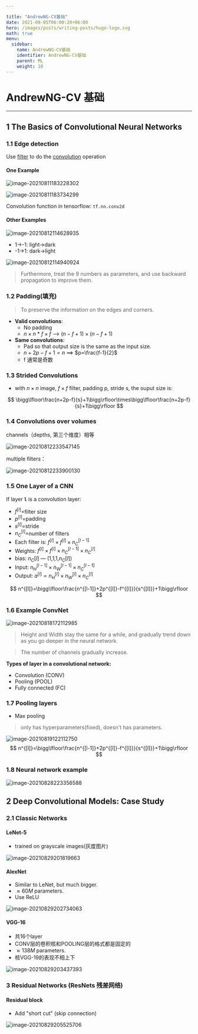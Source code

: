 ```yaml
---

title: "AndrewNG-CV基础"
date: 2021-08-05T06:00:20+06:00
hero: /images/posts/writing-posts/hugo-logo.svg
math: true
menu:
  sidebar:
    name: AndrewNG-CV基础
    identifier: AndrewNG-CV基础
    parent: ML
    weight: 10
---
```


# AndrewNG-CV 基础

---

## 1 The Basics of Convolutional Neural Networks

### 1.1 Edge detection

Use <u>filter</u> to do the <u>convolution</u> operation

#### One Example

![image-20210811183228302](/images/posts/ML/image-20210811183228302.png)

![image-20210811183734299](/images/posts/ML/image-20210811183734299.png)

Convolution function in tensorflow: `tf.nn.conv2d`

#### Other Examples

![image-20210812114628935](/images/posts/ML/image-20210812114628935.png)

* 1->-1: light->dark
* -1->1: dark->light

![image-20210812114940924](/images/posts/ML/image-20210812114940924.png)

> Furthermore, treat the 9 numbers as parameters, and use backward propagation to improve them.

### 1.2 Padding(填充)

> To preserve the information on the edges and corners.

* **Valid convolutions**:
  * No padding
  *  $n\times n$ * $f\times f$​ ——> $(n-f+1)\times(n-f+1)$
* **Same convolutions**: 
  * Pad so that output size is the same as the input size.
  * $n+2p-f+1=n$  ==> $p=\frac{f-1}{2}$​
  * f 通常是奇数

### 1.3 Strided Convolutions

* with $n\times n$​ image, $f\times f$​​ filter, padding p, stride s, the ouput size is:

$$
\bigg\lfloor\frac{n+2p-f}{s}+1\bigg\rfloor\times\bigg\lfloor\frac{n+2p-f}{s}+1\bigg\rfloor
$$

### 1.4 Convolutions over volumes

channels（depths, 第三个维度）相等

![image-20210812233547145](/images/posts/ML/image-20210812233547145.png)

multiple filters：

![image-20210812233900130](/images/posts/ML/image-20210812233900130.png)

### 1.5 One Layer of a CNN

If layer **`l`** is a convolution layer:

* $f^{[l]}=$filter size
* $p^{[l]}=$​padding
* $s^{[l]}=$​stride
* $n_C^{[l]}=$​number of filters
* Each filter is: $f^{[l]}\times f^{[l]}\times n_C^{[l-1]}$​
* Weights: $f^{[l]}\times f^{[l]}\times n_C^{[l-1]}\times n_C^{[l]}$​
* bias: $n_C{[l]}$ — (1,1,1,$n_C{[l]}$)
* Input: $n^{[l-1]}_H\times n^{[l-1]}_W\times n^{[l-1]}_C$​​
* Output: $a^{[l]}=n^{[l]}_H\times n^{[l]}_W\times n^{[l]}_C$​​​

$$
n^{[l]}=\bigg\lfloor\frac{n^{[l-1]}+2p^{[l]}-f^{[l]}}{s^{[l]}}+1\bigg\rfloor
$$

### 1.6 Example ConvNet

![image-20210818172112985](/images/posts/ML/image-20210818172112985.png)

> Height and Width stay the same for a while, and gradually trend down as you go deeper in the neural network.

> The number of channels gradually increase.

**Types of layer in a convolutional network:**

* Convolution (CONV)
* Pooling (POOL)
* Fully connected (FC) 

### 1.7 Pooling layers

* Max pooling

> only has hyperparameters(fixed), doesn't has parameters.

  ![image-20210819122112750](/images/posts/ML/image-20210819122112750.png)
$$
n^{[l]}=\bigg\lfloor\frac{n^{[l-1]}+2p^{[l]}-f^{[l]}}{s^{[l]}}+1\bigg\rfloor
$$

### 1.8 Neural network example

![image-20210828223356588](/images/posts/ML/image-20210828223356588.png)

## 2 Deep Convolutional Models: Case Study

### 2.1 Classic Networks

#### LeNet-5

* trained on grayscale images(灰度图片)

![image-20210829201819663](/images/posts/ML/image-20210829201819663.png)

#### AlexNet

*  Similar to LeNet, but much bigger.
* $\approx60M$ parameters.
* Use ReLU

![image-20210829202734063](/images/posts/ML/image-20210829202734063.png)

#### VGG-16

* 共16个layer
* CONV层的卷积核和POOLING层的格式都是固定的
* $\approx138M$ parameters.
* 核VGG-19的表现不相上下

![image-20210829203437393](/images/posts/ML/image-20210829203437393.png)

### 3 Residual Networks (ResNets 残差网络)

#### Residual block

* Add "short cut" (skip connection)

![image-20210829205525706](/images/posts/ML/image-20210829205525706.png)

